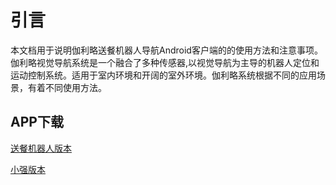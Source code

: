# 引言

本文档用于说明伽利略送餐机器人导航Android客户端的的使用方法和注意事项。伽利略视觉导航系统是一个融合了多种传感器,以视觉导航为主导的机器人定位和运动控制系统。适用于室内环境和开阔的室外环境。伽利略系统根据不同的应用场景，有着不同使用方法。

## APP下载

[送餐机器人版本](https://bwbot.org/s/t8TsMJ)

[小强版本](https://bwbot.org/s/p85dsw)
